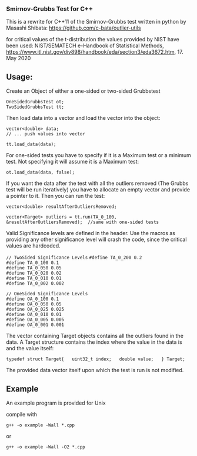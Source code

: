 ### Smirnov-Grubbs Test for C++

This is a rewrite for C++11 of the Smirnov-Grubbs test written in python by Masashi Shibata:
https://github.com/c-bata/outlier-utils

for critical values of the t-distribution the values provided by NIST have been used:
NIST/SEMATECH e-Handbook of Statistical Methods, https://www.itl.nist.gov/div898/handbook/eda/section3/eda3672.htm, 17. May 2020


## Usage:

Create an Object of either a one-sided or two-sided Grubbstest

`OneSidedGrubbsTest ot;`  
`TwoSidedGrubbsTest tt;`

Then load data into a vector and load the vector into the object:

`vector<double> data;`  
`// ... push values into vector`

`tt.load_data(data);`

For one-sided tests you have to specify if it is a Maximum test or a minimum test. Not specifying
it will assume it is a Maximum test:

`ot.load_data(data, false);`

If you want the data after the test with all the outliers removed (The Grubbs test will be run iteratively)
you have to allocate an empty vector and provide a pointer to it. Then you can run the test:

`vector<double> resultAfterOutliersRemoved;`  

`vector<Target> outliers = tt.run(TA_0_100, &resultAfterOutliersRemoved);  //same with one-sided tests`  

Valid Significance levels are defined in the header. Use the macros as providing any other significance level will crash the code, since the critical values are hardcoded.

`// TwoSided Significance Levels`
`#define TA_0_200 0.2`  
`#define TA_0_100 0.1`  
`#define TA_0_050 0.05`  
`#define TA_0_020 0.02`  
`#define TA_0_010 0.01`  
`#define TA_0_002 0.002`  

`// OneSided Significance Levels`  
`#define OA_0_100 0.1`  
`#define OA_0_050 0.05`  
`#define OA_0_025 0.025`  
`#define OA_0_010 0.01`  
`#define OA_0_005 0.005`  
`#define OA_0_001 0.001`  

The vector containing Target objects contains all the outliers found in the data. A Target structure contains the index where the value in the data is and the value itself:

`typedef struct Target{  
    uint32_t index;  
    double value;  
} Target;`

The provided data vector itself upon which the test is run is not modified.


## Example

An example program is provided for Unix

compile with

`g++ -o example -Wall *.cpp`

or 

`g++ -o example -Wall -O2 *.cpp`


